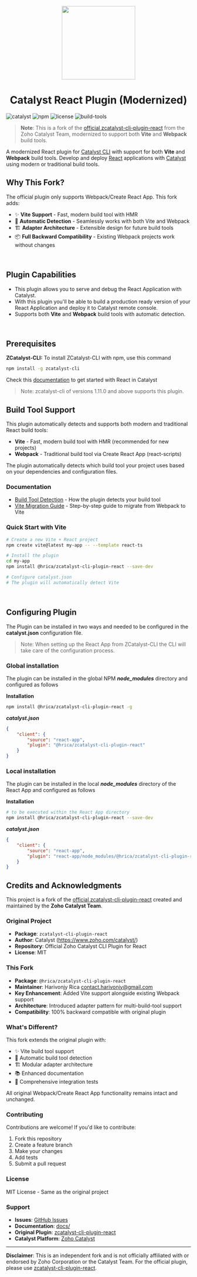 <center>
    <a href="https://www.zoho.com/catalyst/">
        <img width="200" height="200" src="https://www.zohowebstatic.com/sites/default/files/catalyst/catalyst-logo.svg">
    </a>
</center>

<center><h1>Catalyst React Plugin (Modernized)</h1></center>

![catalyst](https://img.shields.io/badge/%E2%9A%A1-catalyst-blue.svg)
![npm](https://img.shields.io/npm/v/@hrica/zcatalyst-cli-plugin-react.svg?color=blue)
![license](https://img.shields.io/npm/l/@hrica/zcatalyst-cli-plugin-react.svg?color=brightgreen)
![build-tools](https://img.shields.io/badge/build--tools-Vite%20%7C%20Webpack-orange)
<br>

> **Note**: This is a fork of the [official zcatalyst-cli-plugin-react](https://www.npmjs.com/package/zcatalyst-cli-plugin-react) from the Zoho Catalyst Team, modernized to support both **Vite** and **Webpack** build tools.

A modernized React plugin for [Catalyst CLI](https://www.npmjs.com/package/zcatalyst-cli) with support for both **Vite** and **Webpack** build tools. Develop and deploy [React](https://reactjs.org/) applications with [Catalyst](https://zoho.com/catalyst) using modern or traditional build tools.

## Why This Fork?

The official plugin only supports Webpack/Create React App. This fork adds:
- ✨ **Vite Support** - Fast, modern build tool with HMR
- 🔄 **Automatic Detection** - Seamlessly works with both Vite and Webpack
- 🏗️ **Adapter Architecture** - Extensible design for future build tools
- 📦 **Full Backward Compatibility** - Existing Webpack projects work without changes
<br>

## Plugin Capabilities
- This plugin allows you to serve and debug the React Application with Catalyst.
- With this plugin you'll be able to build a production ready version of your React Application and deploy it to Catalyst remote console.
- Supports both **Vite** and **Webpack** build tools with automatic detection.
<br>

## Prerequisites

**ZCatalyst-CLI:** To install ZCatalyst-CLI with npm, use this command
```bash
npm install -g zcatalyst-cli
```
Check this [documentation](https://catalyst.zoho.com/help/cli-init.html#React) to get started with React in Catalyst
> Note: zcatalyst-cli of versions 1.11.0 and above supports this plugin.

## Build Tool Support
This plugin automatically detects and supports both modern and traditional React build tools:
- **Vite** - Fast, modern build tool with HMR (recommended for new projects)
- **Webpack** - Traditional build tool via Create React App (react-scripts)

The plugin automatically detects which build tool your project uses based on your dependencies and configuration files.

### Documentation
- [Build Tool Detection](docs/build-tool-detection.md) - How the plugin detects your build tool
- [Vite Migration Guide](docs/vite-migration-guide.md) - Step-by-step guide to migrate from Webpack to Vite

### Quick Start with Vite
```bash
# Create a new Vite + React project
npm create vite@latest my-app -- --template react-ts

# Install the plugin
cd my-app
npm install @hrica/zcatalyst-cli-plugin-react --save-dev

# Configure catalyst.json
# The plugin will automatically detect Vite
```
<br>

## Configuring Plugin
The Plugin can be installed in two ways and needed  to be configured in the **catalyst.json** configuration file.

>Note: When setting up the React App from ZCatalyst-CLI the CLI will take care of the configuration  process.

### Global installation
The plugin can be installed in the global NPM **_node_modules_** directory and configured as follows

**Installation**
```bash
npm install @hrica/zcatalyst-cli-plugin-react -g
```
**_catalyst.json_**
```json
{
    "client": {
        "source": "react-app",
        "plugin": "@hrica/zcatalyst-cli-plugin-react"
    }
}
```

### Local installation
The plugin can be installed in the local **_node_modules_** directory of the React App and configured as follows

**Installation**
```bash
# to be executed within the React App directory
npm install @hrica/zcatalyst-cli-plugin-react --save-dev
```

**_catalyst.json_**
```json
{
    "client": {
        "source": "react-app",
        "plugin": "react-app/node_modules/@hrica/zcatalyst-cli-plugin-react"
    }
}
```







## Credits and Acknowledgments

This project is a fork of the [official zcatalyst-cli-plugin-react](https://www.npmjs.com/package/zcatalyst-cli-plugin-react) created and maintained by the **Zoho Catalyst Team**.

### Original Project
- **Package**: `zcatalyst-cli-plugin-react`
- **Author**: Catalyst (https://www.zoho.com/catalyst/)
- **Repository**: Official Zoho Catalyst CLI Plugin for React
- **License**: MIT

### This Fork
- **Package**: `@hrica/zcatalyst-cli-plugin-react`
- **Maintainer**: Harivonjy Rica <contact.harivonjy@gmail.com>
- **Key Enhancement**: Added Vite support alongside existing Webpack support
- **Architecture**: Introduced adapter pattern for multi-build-tool support
- **Compatibility**: 100% backward compatible with original plugin

### What's Different?

This fork extends the original plugin with:
- ✨ Vite build tool support
- 🔄 Automatic build tool detection
- 🏗️ Modular adapter architecture
- 📚 Enhanced documentation
- 🧪 Comprehensive integration tests

All original Webpack/Create React App functionality remains intact and unchanged.

### Contributing

Contributions are welcome! If you'd like to contribute:
1. Fork this repository
2. Create a feature branch
3. Make your changes
4. Add tests
5. Submit a pull request

### License

MIT License - Same as the original project

### Support

- **Issues**: [GitHub Issues](https://github.com/h-rica/zcatalyst-cli-plugin-react/issues)
- **Documentation**: [docs/](docs/)
- **Original Plugin**: [zcatalyst-cli-plugin-react](https://www.npmjs.com/package/zcatalyst-cli-plugin-react)
- **Catalyst Platform**: [Zoho Catalyst](https://www.zoho.com/catalyst/)

---

**Disclaimer**: This is an independent fork and is not officially affiliated with or endorsed by Zoho Corporation or the Catalyst Team. For the official plugin, please use [zcatalyst-cli-plugin-react](https://www.npmjs.com/package/zcatalyst-cli-plugin-react).
